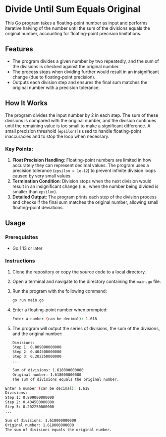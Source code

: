 # Divide Until Sum Equals Original

This Go program takes a floating-point number as input and performs iterative halving of the number until the sum of the divisions equals the original number, accounting for floating-point precision limitations.

## Features
- The program divides a given number by two repeatedly, and the sum of the divisions is checked against the original number.
- The process stops when dividing further would result in an insignificant change (due to floating-point precision).
- Outputs each division step and ensures the final sum matches the original number with a precision tolerance.

## How It Works
The program divides the input number by 2 in each step. The sum of these divisions is compared with the original number, and the division continues until the remaining value is too small to make a significant difference. A small precision threshold (`epsilon`) is used to handle floating-point inaccuracies and to stop the loop when necessary.

### Key Points:
1. **Float Precision Handling**: Floating-point numbers are limited in how accurately they can represent decimal values. The program uses a precision tolerance (`epsilon = 1e-12`) to prevent infinite division loops caused by very small values.
2. **Termination Condition**: Division stops when the next division would result in an insignificant change (i.e., when the number being divided is smaller than `epsilon`).
3. **Detailed Output**: The program prints each step of the division process and checks if the final sum matches the original number, allowing small floating-point deviations.

## Usage

### Prerequisites
- Go 1.13 or later

### Instructions
1. Clone the repository or copy the source code to a local directory.
2. Open a terminal and navigate to the directory containing the `main.go` file.
3. Run the program with the following command:

   ```bash
   go run main.go
4. Enter a floating-point number when prompted:
   ```bash
   Enter a number (can be decimal): 1.618
5. The program will output the series of divisions, the sum of the divisions, and the original number:
    ```bash
    Divisions:
    Step 1: 0.809000000000
    Step 2: 0.404500000000
    Step 3: 0.202250000000
    ...

    Sum of divisions: 1.618000000000
    Original number: 1.618000000000
    The sum of divisions equals the original number.

```bash
Enter a number (can be decimal): 1.618
Divisions:
Step 1: 0.809000000000
Step 2: 0.404500000000
Step 3: 0.202250000000
...

Sum of divisions: 1.618000000000
Original number: 1.618000000000
The sum of divisions equals the original number.

